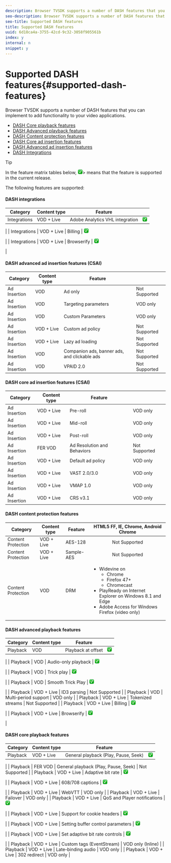 ```yaml
---
description: Browser TVSDK supports a number of DASH features that you can implement to add functionality to your video applications.
seo-description: Browser TVSDK supports a number of DASH features that you can implement to add functionality to your video applications.
seo-title: Supported DASH features
title: Supported DASH features
uuid: 6d18ca4a-3755-42cd-9c32-3058f905561b
index: y
internal: n
snippet: y
---
```


# Supported DASH features{#supported-dash-features}

Browser TVSDK supports a number of DASH features that you can implement to add functionality to your video applications.

* [DASH Core playback features](../../../Browser-TVSDK-2.4/c-psdk-browser-2.4-introduction/new-features/c-psdk-browser-tvsdk-2.4-new-features-c-dash.md#table_frb_p2g_xx) 
* [DASH Advanced playback features](../../../Browser-TVSDK-2.4/c-psdk-browser-2.4-introduction/new-features/c-psdk-browser-tvsdk-2.4-new-features-c-dash.md#table_grb_p2g_xx) 
* [DASH Content protection features](../../../Browser-TVSDK-2.4/c-psdk-browser-2.4-introduction/new-features/c-psdk-browser-tvsdk-2.4-new-features-c-dash.md#table_hrb_p2g_xx) 
* [DASH Core ad insertion features](../../../Browser-TVSDK-2.4/c-psdk-browser-2.4-introduction/new-features/c-psdk-browser-tvsdk-2.4-new-features-c-dash.md#table_jrb_p2g_xx) 
* [DASH Advanced ad insertion features](../../../Browser-TVSDK-2.4/c-psdk-browser-2.4-introduction/new-features/c-psdk-browser-tvsdk-2.4-new-features-c-dash.md#table_krb_p2g_xx) 
* [DASH Integrations](../../../Browser-TVSDK-2.4/c-psdk-browser-2.4-introduction/new-features/c-psdk-browser-tvsdk-2.4-new-features-c-dash.md#table_lrb_p2g_xx)

>[!TIP]
>
>In the feature matrix tables below,  ![](assets/supported15.png)>
>means that the feature is supported in the current release.

<a id="section_erb_p2g_xx"></a>

The following features are supported: 

<!-- 

<table id="table_lrb_p2g_xx"> 
 <title>DASH integrations</title> 
 <tgroup cols="4"> 
  <colspec colnum="1" colname="col1" colwidth="*" /> 
  <colspec colnum="2" colname="col2" colwidth="*" /> 
  <colspec colnum="3" colname="col3" colwidth="*" /> 
  <colspec colnum="4" colname="col6" colwidth="*" /> 
  <thead> 
   <tr> 
    <th colname="col1" class="entry"> Category </th> 
    <th colname="col2" class="entry"> Content type </th> 
    <th colname="col3" class="entry"> Feature </th> 
    <th colname="col6" align="center" class="entry"> 
     <lines>
       HTML5 FF, IE, Chrome, Android Chrome
     </lines> </th> 
   </tr> 
  </thead> 
  <tbody> 
   <tr> 
    <td colname="col1"> Integrations </td> 
    <td colname="col2"> VOD + Live </td> 
    <td colname="col3"> Adobe Analytics VHL integration </td> 
    <td colname="col6" valign="middle" align="center"><img href="assets/supported15.png" id="image_14D9248BD1D8410E83AD27DB4AB3B6ED" /> </td> 
   </tr> 
   <tr> 
    <td colname="col1"> Integrations </td> 
    <td colname="col2"> VOD + Live </td> 
    <td colname="col3"> Nielsen support </td> 
    <td colname="col6" valign="middle" align="center"><img href="assets/supported15.png" id="image_EFA853CB763446B3B37F2CF6BCC53EE1" /> </td> 
   </tr> 
   <tr> 
    <td colname="col1"> Integrations </td> 
    <td colname="col2"> VOD + Live </td> 
    <td colname="col3"> Billing </td> 
    <td colname="col6" valign="middle" align="center"><img href="assets/supported15.png" id="image_B3A4E5937CEC4052977C08767219BC2B" /> </td> 
   </tr> 
   <tr> 
    <td colname="col1"> Integrations </td> 
    <td colname="col2"> VOD + Live </td> 
    <td colname="col3"> Browserify </td> 
    <td colname="col6" valign="middle" align="center"><img href="assets/supported15.png" id="image_3330E81B86C84AD391AEBFDFE911A47F" /> </td> 
   </tr> 
  </tbody> 
 </tgroup> 
</table>

 -->

#### DASH integrations
|  Category  | Content type  | Feature  |   |
|---|---|---|---|
|  Integrations  | VOD + Live  | Adobe Analytics VHL integration  | ![](assets/supported15.png)

|
|  Integrations  | VOD + Live  | Billing  | ![](assets/supported15.png)

|
|  Integrations  | VOD + Live  | Browserify  | ![](assets/supported15.png)

|

#### DASH advanced ad insertion features (CSAI)
|  Category  | Content type  | Feature  |   |
|---|---|---|---|
|  Ad Insertion  | VOD  | Ad only  | Not Supported  |
|  Ad Insertion  | VOD  | Targeting parameters  | VOD only  |
|  Ad Insertion  | VOD  | Custom Parameters  | VOD only  |
|  Ad Insertion  | VOD + Live  | Custom ad policy  | Not Supported  |
|  Ad Insertion  | VOD + Live  | Lazy ad loading  | Not Supported  |
|  Ad Insertion  | VOD  | Companion ads, banner ads, and clickable ads  | Not Supported  |
|  Ad Insertion  | VOD  | VPAID 2.0  | Not Supported  |

#### DASH core ad insertion features (CSAI)
|  Category  | Content type  | Feature  |   |
|---|---|---|---|
|  Ad Insertion  | VOD + Live  | Pre-roll  | VOD only  |
|  Ad Insertion  | VOD + Live  | Mid-roll  | VOD only  |
|  Ad Insertion  | VOD + Live  | Post-roll  | VOD only  |
|  Ad Insertion  | FER VOD  | Ad Resolution and Behaviors  | Not Supported  |
|  Ad Insertion  | VOD + Live  | Default ad policy  | VOD only  |
|  Ad Insertion  | VOD + Live  | VAST 2.0/3.0  | VOD only  |
|  Ad Insertion  | VOD + Live  | VMAP 1.0  | VOD only  |
|  Ad Insertion  | VOD + Live  | CRS v3.1  | VOD only  |

#### DASH content protection features
<table id="table_hrb_p2g_xx">  
 <thead> 
  <tr> 
   <th colname="col1" class="entry"> Category </th> 
   <th colname="col2" class="entry"> Content type </th> 
   <th colname="col3" class="entry"> Feature </th> 
   <th colname="col6" align="center" class="entry"> 
    <lines>
      HTML5 FF, IE, Chrome, Android Chrome
    </lines> </th> 
  </tr> 
 </thead>
 <tbody> 
  <tr> 
   <td colname="col1"> Content Protection </td> 
   <td colname="col2"> VOD + Live </td> 
   <td colname="col3"> AES-128 </td> 
   <td colname="col6" valign="middle" align="center"> Not Supported </td> 
  </tr> 
  <tr> 
   <td colname="col1"> Content Protection </td> 
   <td colname="col2"> VOD + Live </td> 
   <td colname="col3"> Sample-AES </td> 
   <td colname="col6" align="center" valign="middle"> Not Supported </td> 
  </tr> 
  <tr> 
   <td colname="col1"> Content Protection </td> 
   <td colname="col2"> VOD </td> 
   <td colname="col3"> DRM </td> 
   <td colname="col6"> 
    <ul id="ul_irb_p2g_xx"> 
     <li id="li_C4643F2978BC4C8ABDB3E6C72C75A468">Widevine on 
      <ul id="ul_7047EA49AA3F40FE8F90E0ED6C028D83"> 
       <li id="li_B575735388D74D789D56BF373A470A6D">Chrome </li> 
       <li id="li_855146E4AC3A48E69B65F0022E1C0156">Firefox 47+ </li> 
       <li id="li_BC06B0A6EAAC4FC991C713775A8BB4DA">Chromecast </li> 
      </ul> </li> 
     <li id="li_D48B51C2208F423CB85D08886C2E1C66">PlayReady on Internet Explorer on Windows 8.1 and Edge </li> 
     <li id="li_2786AC19387241A296E015EE6FD07F2D">Adobe Access for Windows Firefox (video only) </li> 
    </ul> </td> 
  </tr> 
 </tbody> 
</table>

#### DASH advanced playback features
|  Category  | Content type  | Feature  |   |
|---|---|---|---|
|  Playback  | VOD  | Playback at offset  | ![](assets/supported15.png)

|
|  Playback  | VOD  | Audio-only playback  | ![](assets/supported15.png)

|
|  Playback  | VOD  | Trick play  | ![](assets/supported15.png)

|
|  Playback  | VOD  | Smooth Trick Play  | ![](assets/supported15.png)

|
|  Playback  | VOD + Live  | ID3 parsing  | Not Supported  |
|  Playback  | VOD  | Multi-period support  | VOD only  |
|  Playback  | VOD + Live  | Tokenized streams  | Not Supported  |
|  Playback  | VOD + Live  | Billing  | ![](assets/supported15.png)

|
|  Playback  | VOD + Live  | Browserify  | ![](assets/supported15.png)

|

#### DASH core playback features
|  Category  | Content type  | Feature  |   |
|---|---|---|---|
|  Playback  | VOD + Live  | General playback (Play, Pause, Seek)  | ![](assets/supported15.png)

|
|  Playback  | FER VOD  | General playback (Play, Pause, Seek)  | Not Supported  |
|  Playback  | VOD + Live  | Adaptive bit rate  | ![](assets/supported15.png)

|
|  Playback  | VOD + Live  | 608/708 captions  | ![](assets/supported15.png)

|
|  Playback  | VOD + Live  | WebVTT  | VOD only  |
|  Playback  | VOD + Live  | Failover  | VOD only  |
|  Playback  | VOD + Live  | QoS and Player notifications  | ![](assets/supported15.png)

|
|  Playback  | VOD + Live  | Support for cookie headers  | ![](assets/supported15.png)

|
|  Playback  | VOD + Live  | Setting buffer control parameters  | ![](assets/supported15.png)

|
|  Playback  | VOD + Live  | Set adaptive bit rate controls  | ![](assets/supported15.png)

|
|  Playback  | VOD + Live  | Custom tags (EventStream)  | VOD only (Inline)  |
|  Playback  | VOD + Live  | Late-binding audio  | VOD only  |
|  Playback  | VOD + Live  | 302 redirect  | VOD only  |

